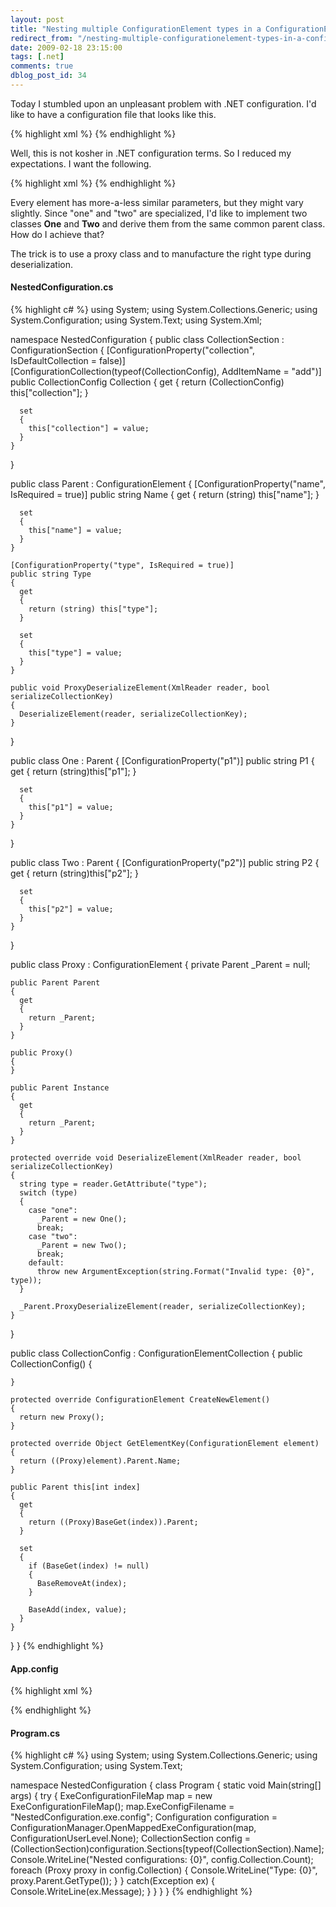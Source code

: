 ```yaml
---
layout: post
title: "Nesting multiple ConfigurationElement types in a ConfigurationElementCollection"
redirect_from: "/nesting-multiple-configurationelement-types-in-a-configurationelementcollection/"
date: 2009-02-18 23:15:00
tags: [.net]
comments: true
dblog_post_id: 34
---
```

Today I stumbled upon an unpleasant problem with .NET configuration. I'd like to have a configuration file that looks like this.

{% highlight xml %}
<collection>
 <one />
 <two />
 <one />
</collection>
{% endhighlight %}

Well, this is not kosher in .NET configuration terms. So I reduced my expectations. I want the following.

{% highlight xml %}
<collection>
 <add type="one" />
 <add type="two" />
 <add type="one" />
</collection>
{% endhighlight %}

Every element has more-a-less similar parameters, but they might vary slightly. Since "one" and "two" are specialized, I'd like to implement two classes **One** and **Two** and derive them from the same common parent class. How do I achieve that?

The trick is to use a proxy class and to manufacture the right type during deserialization.

<!-- more -->

#### NestedConfiguration.cs

{% highlight c# %}
using System;
using System.Collections.Generic;
using System.Configuration;
using System.Text;
using System.Xml;

namespace NestedConfiguration
{
  public class CollectionSection : ConfigurationSection
  {
    [ConfigurationProperty("collection", IsDefaultCollection = false)]
    [ConfigurationCollection(typeof(CollectionConfig), AddItemName = "add")]
    public CollectionConfig Collection
    {
      get
      {
        return (CollectionConfig) this["collection"];
      }

      set
      {
        this["collection"] = value;
      }
    }
  }

  public class Parent : ConfigurationElement
  {
    [ConfigurationProperty("name", IsRequired = true)]
    public string Name
    {
      get
      {
        return (string) this["name"];
      }

      set
      {
        this["name"] = value;
      }
    }

    [ConfigurationProperty("type", IsRequired = true)]
    public string Type
    {
      get
      {
        return (string) this["type"];
      }

      set
      {
        this["type"] = value;
      }
    }

    public void ProxyDeserializeElement(XmlReader reader, bool serializeCollectionKey)
    {
      DeserializeElement(reader, serializeCollectionKey);
    }
  }

  public class One : Parent
  {
    [ConfigurationProperty("p1")]
    public string P1
    {
      get
      {
        return (string)this["p1"];
      }

      set
      {
        this["p1"] = value;
      }
    }
  }

  public class Two : Parent
  {
    [ConfigurationProperty("p2")]
    public string P2
    {
      get
      {
        return (string)this["p2"];
      }

      set
      {
        this["p2"] = value;
      }
    }
  }

  public class Proxy : ConfigurationElement
  {
    private Parent _Parent = null;

    public Parent Parent
    {
      get
      {
        return _Parent;
      }
    }

    public Proxy()
    {
    }

    public Parent Instance
    {
      get
      {
        return _Parent;
      }
    }

    protected override void DeserializeElement(XmlReader reader, bool serializeCollectionKey)
    {
      string type = reader.GetAttribute("type");
      switch (type)
      {
        case "one":
          _Parent = new One();
          break;
        case "two":
          _Parent = new Two();
          break;
        default:
          throw new ArgumentException(string.Format("Invalid type: {0}", type));
      }

      _Parent.ProxyDeserializeElement(reader, serializeCollectionKey);
    }
  }

  public class CollectionConfig : ConfigurationElementCollection
  {
    public CollectionConfig()
    {

    }

    protected override ConfigurationElement CreateNewElement()
    {
      return new Proxy();
    }

    protected override Object GetElementKey(ConfigurationElement element)
    {
      return ((Proxy)element).Parent.Name;
    }

    public Parent this[int index]
    {
      get
      {
        return ((Proxy)BaseGet(index)).Parent;
      }

      set
      {
        if (BaseGet(index) != null)
        {
          BaseRemoveAt(index);
        }

        BaseAdd(index, value);
      }
    }
  }
}
{% endhighlight %}

#### App.config

{% highlight xml %}
<?xml version="1.0" encoding="utf-8" ?>
<configuration>
 <configSections>
  <section name="CollectionSection" type="NestedConfiguration.CollectionSection, NestedConfiguration" />
 </configSections>
 <CollectionSection>
  <collection>
   <add type="one" name="one-1" p1="one-1 p1" />
   <add type="one" name="one-2" p1="one-2 p1" />
   <add type="two" name="two-1" p2="two-1 p2" />
  </collection>
 </CollectionSection>
</configuration>
{% endhighlight %}

#### Program.cs

{% highlight c# %}
using System;
using System.Collections.Generic;
using System.Configuration;
using System.Text;

namespace NestedConfiguration
{
  class Program
  {
    static void Main(string[] args)
    {
      try
      {
        ExeConfigurationFileMap map = new ExeConfigurationFileMap();
        map.ExeConfigFilename = "NestedConfiguration.exe.config";
        Configuration configuration = ConfigurationManager.OpenMappedExeConfiguration(map, ConfigurationUserLevel.None);
        CollectionSection config = (CollectionSection)configuration.Sections[typeof(CollectionSection).Name];
        Console.WriteLine("Nested configurations: {0}", config.Collection.Count);
        foreach (Proxy proxy in config.Collection)
        {
          Console.WriteLine("Type: {0}", proxy.Parent.GetType());
        }
      }
      catch(Exception ex)
      {
        Console.WriteLine(ex.Message);
      }
    }
  }
}
{% endhighlight %}
